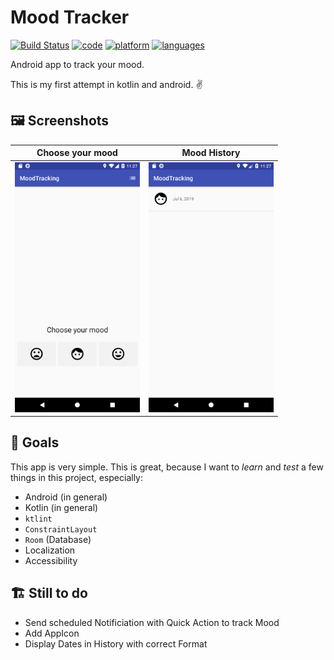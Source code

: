 # Mood Tracker

[![Build Status](https://travis-ci.org/fbernutz/mood-tracker-android.svg?branch=master)](https://travis-ci.org/fbernutz/mood-tracker-android.svg?branch=master)
[![code](https://img.shields.io/badge/code-Kotlin-blue.svg)]()
[![platform](https://img.shields.io/badge/platform-android-lightgrey.svg)]()
[![languages](https://img.shields.io/badge/languages-en,_de-lightgrey.svg)](https://img.shields.io/badge/languages-en,_de-lightgrey.svg)

Android app to track your mood.

This is my first attempt in kotlin and android. :v: 

## 🖼 Screenshots

| Choose your mood | Mood History |
|---|---|
| <img src="https://raw.githubusercontent.com/fbernutz/mood-tracker-android/master/assets/mood-tracker-01.png" width="200" alt="Choose you mood" /> | <img src="https://raw.githubusercontent.com/fbernutz/mood-tracker-android/master/assets/mood-tracker-02.png" width="200" alt="Mood History" /> |

## 🎯 Goals 

This app is very simple. This is great, because I want to _learn_ and _test_ a few things in this project, especially: 

- Android (in general)
- Kotlin (in general)
- `ktlint`
- `ConstraintLayout`
- `Room` (Database)
- Localization
- Accessibility

## 🏗 Still to do

- Send scheduled Notificiation with Quick Action to track Mood
- Add AppIcon
- Display Dates in History with correct Format

[track-mood]: /assets/mood-tracker-01.png
[history]: /assets/mood-tracker-02.png
